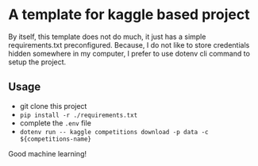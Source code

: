 # A template for kaggle based project

By itself, this template does not do much, it just has a simple requirements.txt preconfigured.
Because, I do not like to store credentials hidden somewhere in my computer, I prefer to use dotenv cli command to setup
the project.

## Usage
- git clone this project
- ``pip install -r ./requirements.txt``
- complete the `.env` file
- ``dotenv run -- kaggle competitions download -p data -c ${competitions-name} ``


Good machine learning!
